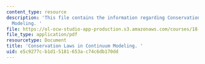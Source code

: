 ```yaml
---
content_type: resource
description: 'This file contains the information regarding Conservation Laws in Continuum
  Modeling. '
file: https://ol-ocw-studio-app-production.s3.amazonaws.com/courses/18-311-principles-of-applied-mathematics-spring-2014/e5c9277cb1d15181653ac74c6db170dd_MIT18_311S14_ConservatnLaw.pdf
file_type: application/pdf
resourcetype: Document
title: 'Conservation Laws in Continuum Modeling. '
uid: e5c9277c-b1d1-5181-653a-c74c6db170dd
---
```


